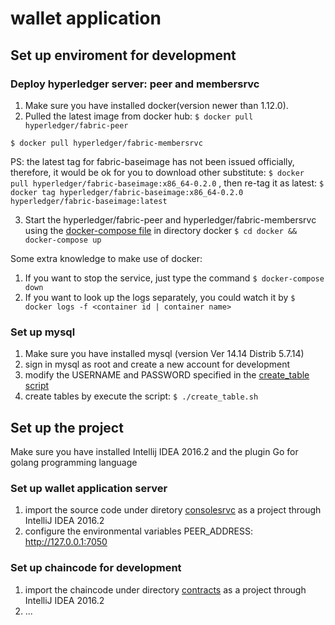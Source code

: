 # wallet application
## Set up enviroment for development
### Deploy hyperledger server: peer and membersrvc 
1. Make sure you have installed docker(version newer than 1.12.0).
2. Pulled the latest image from docker hub:
  `$ docker pull hyperledger/fabric-peer`

  `$ docker pull hyperledger/fabric-membersrvc`

  PS: the latest tag for fabric-baseimage has not been issued officially,
  therefore, it would be ok for you to download other substitute:
  `$ docker pull hyperledger/fabric-baseimage:x86_64-0.2.0`
  , then re-tag it as latest:
  `$ docker tag hyperledger/fabric-baseimage:x86_64-0.2.0 hyperledger/fabric-baseimage:latest`

3. Start the hyperledger/fabric-peer and hyperledger/fabric-membersrvc 
  using the [docker-compose file](docker/docker-compose.yml) in directory docker
  `$ cd docker && docker-compose up`
  
  Some extra knowledge to make use of docker: 
  
  1. If you want to stop the service, just type the command 
    `$ docker-compose down`
  2. If you want to look up the logs separately, you could watch it by
    `$ docker logs -f <container id | container name>`

### Set up mysql
1. Make sure you have installed mysql (version  Ver 14.14 Distrib 5.7.14)
2. sign in mysql as root and create a new account for development
3. modify the USERNAME and PASSWORD specified in the [create_table script](scripts/mysql/create_table.sh)
4. create tables by execute the script:
  `$ ./create_table.sh`


## Set up the project 
  Make sure you have installed Intellij IDEA 2016.2 and the plugin Go for golang programming language
### Set up wallet application server
1. import the source code under diretory [consolesrvc](consolesrvc) as a project through IntelliJ IDEA 2016.2
2. configure the environmental variables
    PEER_ADDRESS: http://127.0.0.1:7050

### Set up chaincode for development
1. import the chaincode under directory [contracts](contracts) as a project through IntelliJ IDEA 2016.2
2. ...
  
